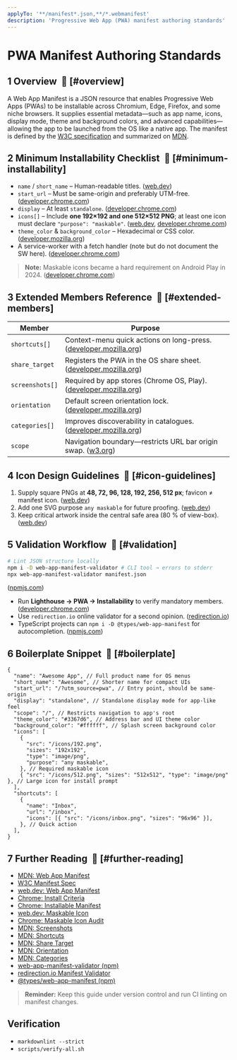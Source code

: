```yaml
---
applyTo: '**/manifest*.json,**/*.webmanifest'
description: 'Progressive Web App (PWA) manifest authoring standards'
---
```


# PWA Manifest Authoring Standards

## 1 Overview  🔗 [#overview]

A Web App Manifest is a JSON resource that enables Progressive Web Apps (PWAs) to be installable across Chromium, Edge, Firefox, and some niche browsers. It supplies essential metadata—such as app name, icons, display mode, theme and background colors, and advanced capabilities—allowing the app to be launched from the OS like a native app. The manifest is defined by the [W3C specification][2] and summarized on [MDN][1].

## 2 Minimum Installability Checklist  🔗 [#minimum-installability]

- `name` / `short_name` – Human-readable titles. ([web.dev][3])
- `start_url` – Must be same-origin and preferably UTM-free. ([developer.chrome.com][4])
- `display` – At least `standalone`. ([developer.chrome.com][5])
- `icons[]` – Include **one 192×192 and one 512×512 PNG**; at least one icon must declare
  `"purpose": "maskable"`. ([web.dev][6], [developer.chrome.com][7])
- `theme_color` & `background_color` – Hexadecimal or CSS color. ([developer.mozilla.org][8])
- A service-worker with a fetch handler (note but do not document the SW here). ([developer.chrome.com][4])

> **Note:** Maskable icons became a hard requirement on Android Play in 2024. ([developer.chrome.com][7])

## 3 Extended Members Reference  🔗 [#extended-members]

| Member          | Purpose                                                                |
| --------------- | ---------------------------------------------------------------------- |
| `shortcuts[]`   | Context-menu quick actions on long-press. ([developer.mozilla.org][9]) |
| `share_target`  | Registers the PWA in the OS share sheet. ([developer.mozilla.org][10]) |
| `screenshots[]` | Required by app stores (Chrome OS, Play). ([developer.mozilla.org][8]) |
| `orientation`   | Default screen orientation lock. ([developer.mozilla.org][11])         |
| `categories[]`  | Improves discoverability in catalogues. ([developer.mozilla.org][12])  |
| `scope`         | Navigation boundary—restricts URL bar origin swap. ([w3.org][2])       |

## 4 Icon Design Guidelines  🔗 [#icon-guidelines]

1. Supply square PNGs at **48, 72, 96, 128, 192, 256, 512 px**; favicon ≠ manifest icon. ([web.dev][3])
2. Add one SVG purpose `any maskable` for future proofing. ([web.dev][6])
3. Keep critical artwork inside the central safe area (80 % of view-box). ([web.dev][6])

## 5 Validation Workflow  🔗 [#validation]

```bash
# Lint JSON structure locally
npm i -D web-app-manifest-validator # CLI tool → errors to stderr
npx web-app-manifest-validator manifest.json
```

([npmjs.com][13])

- Run **Lighthouse → PWA → Installability** to verify mandatory members. ([developer.chrome.com][5])
- Use `redirection.io` online validator for a second opinion. ([redirection.io][14])
- TypeScript projects can `npm i -D @types/web-app-manifest` for autocompletion. ([npmjs.com][15])

## 6 Boilerplate Snippet  🔗 [#boilerplate]

```jsonc
{
  "name": "Awesome App", // Full product name for OS menus
  "short_name": "Awesome", // Shorter name for compact UIs
  "start_url": "/?utm_source=pwa", // Entry point, should be same-origin
  "display": "standalone", // Standalone display mode for app-like feel
  "scope": "/", // Restricts navigation to app's root
  "theme_color": "#3367d6", // Address bar and UI theme color
  "background_color": "#ffffff", // Splash screen background color
  "icons": [
    {
      "src": "/icons/192.png",
      "sizes": "192x192",
      "type": "image/png",
      "purpose": "any maskable",
    }, // Required maskable icon
    { "src": "/icons/512.png", "sizes": "512x512", "type": "image/png" }, // Large icon for install prompt
  ],
  "shortcuts": [
    {
      "name": "Inbox",
      "url": "/inbox",
      "icons": [{ "src": "/icons/inbox.png", "sizes": "96x96" }],
    }, // Quick action
  ],
}
```

## 7 Further Reading  🔗 [#further-reading]

- [MDN: Web App Manifest][1]
- [W3C Manifest Spec][2]
- [web.dev: Web App Manifest][3]
- [Chrome: Install Criteria][4]
- [Chrome: Installable Manifest][5]
- [web.dev: Maskable Icon][6]
- [Chrome: Maskable Icon Audit][7]
- [MDN: Screenshots][8]
- [MDN: Shortcuts][9]
- [MDN: Share Target][10]
- [MDN: Orientation][11]
- [MDN: Categories][12]
- [web-app-manifest-validator (npm)][13]
- [redirection.io Manifest Validator][14]
- [@types/web-app-manifest (npm)][15]

> **Reminder:** Keep this guide under version control and run CI linting on manifest changes.

[1]: https://developer.mozilla.org/en-US/docs/Web/Progressive_web_apps/Manifest?utm_source=chatgpt.com
[2]: https://www.w3.org/TR/appmanifest/?utm_source=chatgpt.com
[3]: https://web.dev/learn/pwa/web-app-manifest?utm_source=chatgpt.com
[4]: https://developer.chrome.com/blog/update-install-criteria?utm_source=chatgpt.com
[5]: https://developer.chrome.com/docs/lighthouse/pwa/installable-manifest?utm_source=chatgpt.com
[6]: https://web.dev/articles/maskable-icon?utm_source=chatgpt.com
[7]: https://developer.chrome.com/docs/lighthouse/pwa/maskable-icon-audit?utm_source=chatgpt.com
[8]: https://developer.mozilla.org/en-US/docs/Web/Progressive_web_apps/Manifest/Reference/screenshots?utm_source=chatgpt.com
[9]: https://developer.mozilla.org/en-US/docs/Web/Progressive_web_apps/Manifest/Reference/shortcuts?utm_source=chatgpt.com
[10]: https://developer.mozilla.org/en-US/docs/Web/Progressive_web_apps/Manifest/Reference/share_target?utm_source=chatgpt.com
[11]: https://developer.mozilla.org/en-US/docs/Web/Progressive_web_apps/Manifest/Reference/orientation?utm_source=chatgpt.com
[12]: https://developer.mozilla.org/en-US/docs/Web/Progressive_web_apps/Manifest/Reference/categories?utm_source=chatgpt.com
[13]: https://www.npmjs.com/package/web-app-manifest-validator?utm_source=chatgpt.com
[14]: https://redirection.io/tools/web-app-manifest/validator?utm_source=chatgpt.com
[15]: https://www.npmjs.com/package/%40types/web-app-manifest?utm_source=chatgpt.com


## Verification

- `markdownlint --strict`
- `scripts/verify-all.sh`
